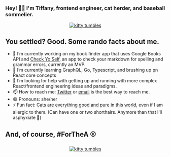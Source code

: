 ### Hey! 👋🏽 I'm Tiffany, frontend engineer, cat herder, and baseball sommelier.

<div align="center">
  <a href="#">
    <img src="assets/crazy-kitty.gif" alt="kitty tumbles" />
  </a>
</div>

## You settled? Good. Some rando facts about me.
- 🔭 I’m currently working on my book finder app that uses Google Books API and [Check Yo Self](https://check-yoself.app/), an app to check your markdown for spelling and grammar errors, currently an MVP.
- 🌱 I’m currently learning GraphQL, Go, Typescript, and brushing up pn React core concepts
- 🤔 I’m looking for help with getting up and running with more complex React/frontend engineering ideas and paradigms.
- 📫 How to reach me: [Twitter](https://twitter.com/tiffanywhitedev) or <a href="mailto:tiffany@tiffanyrwhite.com">email</a> is the best way to reach me.
- 😄 Pronouns: she/her
- ⚡ Fun fact: [Cats are everything good and pure in this world](https://twhite96.github.io/v2/offline.html), even if I am allergic to them. (Can have one or two shorthairs. Anymore than that I'll asphyxiate 🙁)

## And, of course, #ForTheA ⚾️
<div align="center">
  <a href="#">
    <img src="https://p179.p0.n0.cdn.getcloudapp.com/items/nOueyBKY/ronnie%20(1).gif?v=9be7be5acf562fee0f6a554048973bd2" alt="kitty tumbles" />
  </a>
</div>